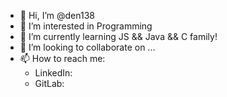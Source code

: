 - 👋 Hi, I’m @den138
- 👀 I’m interested in Programming
- 🌱 I’m currently learning JS && Java && C family!
- 💞️ I’m looking to collaborate on ...
- 📫 How to reach me:
  - LinkedIn: 
  - GitLab: 


